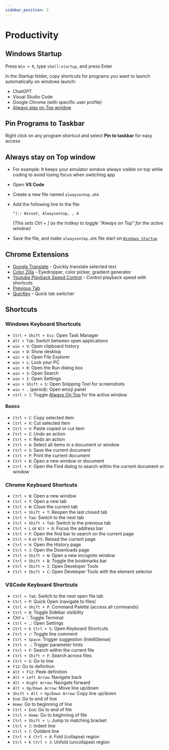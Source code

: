 ```yaml
---
sidebar_position: 3
---
```


# Productivity

## Windows Startup

Press `Win + R`, type `shell:startup`, and press Enter

In the Startup folder, copy shortcuts for programs you want to launch automatically on windows launch:

- ChatGPT
- Visual Studio Code
- Google Chrome (with specific user profile)
- [Always stay on Top window](#always-stay-on-top-window)

## Pin Programs to Taskbar

Right click on any program shortcut and select **Pin to taskbar** for easy access

## Always stay on Top window

- For example: It keeps your emulator window always visible on top while coding to avoid losing focus when switching app

- Open **VS Code**
- Create a new file named `alwaysontop.ahk`
- Add the following line to the file:

  ```
  ^]:: Winset, Alwaysontop, , A
  ```

  _(This sets Ctrl + ] as the hotkey to toggle "Always on Top" for the active window)_

- Save the file, and make `alwaysontop.ahk` file start on [`Windows Startup`](#windows-startup)

## Chrome Extensions

- [Google Translate](https://chrome.google.com/webstore/detail/google-translate/aapbdbdomjkkjkaonfhkkikfgjllcleb?hl=en) - Quickly translate selected text
- [Color Zilla](https://chrome.google.com/webstore/detail/colorzilla/bhlhnicpbhignbdhedgjhgdocnmhomnp?hl=en) - Eyedropper, color picker, gradient generator
- [Youtube Playback Speed Control](https://chromewebstore.google.com/detail/youtube-playback-speed-co/hdannnflhlmdablckfkjpleikpphncik) - Control playback speed with shortcuts
- [Previous Tab](https://chromewebstore.google.com/detail/previous-tab/bjaniflnlhhofabpoamhnobeonjcjjpl)
- [QuicKey](https://chromewebstore.google.com/detail/quickey-%E2%80%93-the-quick-tab-s/ldlghkoiihaelfnggonhjnfiabmaficg) – Quick tab switcher

## Shortcuts

### Windows Keyboard Shortcuts

- `Ctrl + Shift + Esc`: Open Task Manager
- `Alt + Tab`: Switch between open applications
- `win + V`: Open clipboard history
- `win + D`: Show desktop
- `win + E`: Open File Explorer
- `win + L`: Lock your PC
- `win + R`: Open the Run dialog box
- `win + S`: Open Search
- `win + I`: Open Settings
- `win + Shift + S`: Open Snipping Tool for screenshots
- `win + .` (period): Open emoji panel
- `ctrl + ]`: Toggle [Always On Top](#always-stay-on-top-window) for the active window

#### Basics

- `Ctrl + C`: Copy selected item
- `Ctrl + X`: Cut selected item
- `Ctrl + V`: Paste copied or cut item
- `Ctrl + Z`: Undo an action
- `Ctrl + Y`: Redo an action
- `Ctrl + A`: Select all items in a document or window
- `Ctrl + S`: Save the current document
- `Ctrl + P`: Print the current document
- `Ctrl + N`: Open a new window or document
- `Ctrl + F`: Open the Find dialog to search within the current document or window

### Chrome Keyboard Shortcuts

- `Ctrl + N`: Open a new window
- `Ctrl + T`: Open a new tab
- `Ctrl + W`: Close the current tab
- `Ctrl + Shift + T`: Reopen the last closed tab
- `Ctrl + Tab`: Switch to the next tab
- `Ctrl + Shift + Tab`: Switch to the previous tab
- `Ctrl + L` or `Alt + D`: Focus the address bar
- `Ctrl + F`: Open the find bar to search on the current page
- `Ctrl + R` or `F5`: Reload the current page
- `Ctrl + H`: Open the History page
- `Ctrl + J`: Open the Downloads page
- `Ctrl + Shift + N`: Open a new incognito window
- `Ctrl + Shift + B`: Toggle the bookmarks bar
- `Ctrl + Shift + I`: Open Developer Tools
- `Ctrl + Shift + C`: Open Developer Tools with the element selector

### VSCode Keyboard Shortcuts

- `Ctrl + Tab`: Switch to the next open file tab
- `Ctrl + P`: Quick Open (navigate to files)
- `Ctrl + Shift + P`: Command Palette (access all commands)
- `Ctrl + B`: Toggle Sidebar visibility
- Ctrl + `: Toggle Terminal
- `Ctrl + ,`: Open Settings
- `Ctrl + K Ctrl + S`: Open Keyboard Shortcuts
- `Ctrl + /`: Toggle line comment
- `Ctrl + Space`: Trigger suggestion (IntelliSense)
- `Ctrl + .`: Trigger parameter hints
- `Ctrl + F`: Search within the current file
- `Ctrl + Shift + F`: Search across files
- `Ctrl + G`: Go to line
- `F12`: Go to definition
- `Alt + F12`: Peek definition
- `Alt + Left Arrow`: Navigate back
- `Alt + Right Arrow`: Navigate forward
- `Alt + Up/Down Arrow`: Move line up/down
- `Shift + Alt + Up/Down Arrow`: Copy line up/down
- `End`: Go to end of line
- `Home`: Go to beginning of line
- `Ctrl + End`: Go to end of file
- `Ctrl + Home`: Go to beginning of file
- `Ctrl + Shift + \`: Jump to matching bracket
- `Ctrl + ]`: Indent line
- `Ctrl + [`: Outdent line
- `Ctrl + K Ctrl + 0`: Fold (collapse) region
- `Ctrl + K Ctrl + J`: Unfold (uncollapse) region
